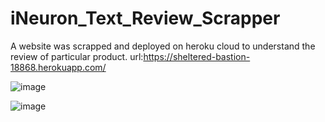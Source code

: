 # iNeuron_Text_Review_Scrapper
A website was scrapped and deployed on heroku cloud to understand the review of particular product.
url:https://sheltered-bastion-18868.herokuapp.com/






![image](https://user-images.githubusercontent.com/43508968/98583118-dfa83800-22e9-11eb-9727-3a3e60262b17.png)








![image](https://user-images.githubusercontent.com/43508968/98583201-01a1ba80-22ea-11eb-9a70-3dc429b4cd22.png)
